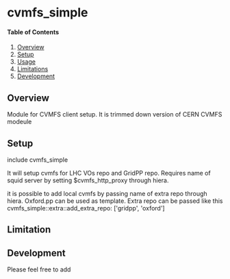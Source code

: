 # cvmfs_simple

#### Table of Contents

1. [Overview](#overview)
3. [Setup ](#setup)
4. [Usage ](#usage)
5. [Limitations ](#limitations)
6. [Development ](#development)

## Overview

Module for CVMFS client setup. It is trimmed down version of CERN CVMFS modeule

## Setup
 
include cvmfs_simple

It will setup cvmfs for LHC VOs repo and GridPP repo. Requires name of squid server by setting $cvmfs_http_proxy through hiera. 

it is possible to add local cvmfs by passing name of extra repo through hiera. Oxford.pp can be used as template. Extra repo can be passed like this
cvmfs_simple::extra::add_extra_repo: ['gridpp', 'oxford']    


## Limitation

## Development
 
Please feel free to add


